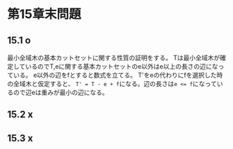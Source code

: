 # 第15章末問題

## 15.1 o

最小全域木の基本カットセットに関する性質の証明をする。
Tは最小全域木が確定しているのでT,eに関する基本カットセットのe以外はe以上の長さの辺になっている。
e以外の辺をfとすると数式を立てる。
T'をeの代わりにfを選択した時の全域木と仮定すると、
`T' = T - e + f`になる。辺の長さは`e <= f`になっているので辺eは重みが最小の辺になる。

## 15.2 x

## 15.3 x

